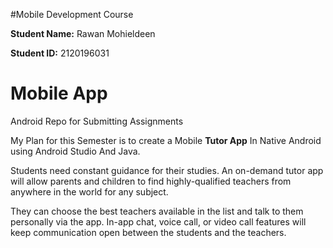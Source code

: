 #Mobile Development Course

**Student Name:** Rawan Mohieldeen

**Student ID:** 2120196031

# Mobile App 

Android Repo for Submitting Assignments

My Plan for this Semester is to create a Mobile **Tutor App** In Native Android using Android Studio And Java. 

Students need constant guidance for their studies. An on-demand tutor app will allow parents and children to find highly-qualified teachers from anywhere in the world for any subject.

They can choose the best teachers available in the list and talk to them personally via the app. In-app chat, voice call, or video call features will keep 
communication open between the students and the teachers.
